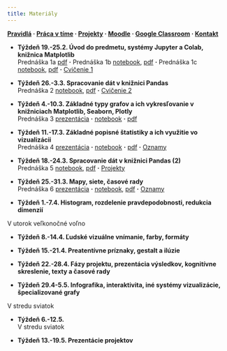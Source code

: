 ```yaml
---
title: Materiály
---
```


**[Pravidlá](./Rules.md) · [Práca v tíme](./Groups.md) · [Projekty](./Projects.md) · [Moodle](https://moodle.uniba.sk/course/view.php?id=3421) · [Google Classroom](https://classroom.google.com) · [Kontakt](./Contact.md)**

* **Týždeň 19.-25.2. Úvod do predmetu, systémy Jupyter a Colab, knižnica Matplotlib**<br>
Prednáška 1a [pdf](./pdf/L01a_visualization_history.pdf) **·** 
Prednáška 1b [notebook](https://colab.research.google.com/github/bbrejova/viz//blob/master/notebooks/L01b_Jupyter_Colab_Matplotlib.ipynb), [pdf](./pdf/L01b_Jupyter_Colab_Matplotlib.pdf) **·** Prednáška 1c [notebook](https://colab.research.google.com/github/bbrejova/viz//blob/master/notebooks/L01c_Libraries.ipynb), [pdf](./pdf/L01c_Libraries.pdf) **·**
[Cvičenie 1](./Tutorial1.md)

* **Týždeň 26.-3.3. Spracovanie dát v knižnici Pandas**<br>
Prednáška 2 [notebook](https://colab.research.google.com/github/bbrejova/viz//blob/master/notebooks/L02_Processing_Pandas.ipynb), [pdf](./pdf/L02_Processing_Pandas.pdf) **·** [Cvičenie 2](./Tutorial2.md) 


* **Týždeň 4.-10.3. Základné typy grafov a ich vykresľovanie v knižniciach Matplotlib, Seaborn, Plotly**<br>
Prednáška 3 [prezentácia](./pdf/L03a_Plot_types.pdf)  **·**  [notebook](https://colab.research.google.com/github/bbrejova/viz/blob/master/notebooks/L03b_Plot_types.ipynb) **·** [pdf](./pdf/L03b_Plot_types.pdf) 


* **Týždeň 11.-17.3. Základné popisné štatistiky a ich využitie vo vizualizácii**<br>
Prednáška 4 [prezentácia](./pdf/L04a_Summary_statistics.pdf)  **·** [notebook](https://colab.research.google.com/github/bbrejova/viz/blob/master/notebooks/L04_Summary_statistics.ipynb) **·** [pdf](./pdf/L04_Summary_statistics.pdf) **·**  [Oznamy](./L04-notes.md)

* **Týždeň 18.-24.3. Spracovanie dát v knižnici Pandas (2)**<br>
Prednáška 5 [notebook](https://colab.research.google.com/github/bbrejova/viz/blob/master/notebooks/L05_Pandas_2.ipynb), [pdf](./pdf/L05_Pandas_2.pdf) **·** [Projekty](./Projects.md)

* **Týždeň 25.-31.3. Mapy, siete, časové rady**<br>
Prednáška 6 [prezentácia](./pdf/L06a_Maps_etc.pdf)  **·** [notebook](https://colab.research.google.com/github/bbrejova/viz/blob/master/notebooks/L06_Maps_etc.ipynb), [pdf](./pdf/L06_Maps_etc.pdf) **·**  [Oznamy](./L06-notes.md)

* **Týždeň 1.-7.4. Histogram, rozdelenie pravdepodobnosti, redukcia dimenzií**<br>
<!-- Prednáška 7 [notebook](https://colab.research.google.com/github/bbrejova/viz/blob/master/notebooks/L07_More_statistics.ipynb), [pdf](./pdf/L07_More_statistics.pdf) **·** [Oznamy](./L07-notes.md)<br>-->
V utorok veľkonočné voľno

* **Týždeň 8.-14.4. Ľudské vizuálne vnímanie, farby, formáty**<br>
<!-- Prednáška 8 [pdf](./pdf/L08_Perception_colors.pdf) **·** [Oznamy](./L08-notes.md)-->


* **Týždeň 15.-21.4. Preatentívne príznaky, gestalt a ilúzie**<br>
<!-- Prednáška 9 [pdf](./pdf/L09_Preattentive_and_Gestalt.pdf) **·** [Oznamy](./L09-notes.md)-->

* **Týždeň 22.-28.4. Fázy projektu, prezentácia výsledkov, kognitívne skreslenie, texty a časové rady**<br>
<!-- Prednáška 10 [pdf](./pdf/L10_Presentation_and_text.pdf) **·** [Oznamy](./L10-notes.md)-->

* **Týždeň 29.4-5.5. Infografika, interaktivita, iné systémy vizualizácie, špecializované grafy**<br>
<!-- Prednáška 11 [notebook](https://colab.research.google.com/github/bbrejova/viz/blob/master/notebooks/L11_Miscelaneous.ipynb), [pdf](./pdf/L11_Miscelaneous.pdf) **·** [Oznamy](./L11-notes.md)<br>-->
V stredu sviatok

* **Týždeň 6.-12.5.**<br>
V stredu sviatok

* **Týždeň 13.-19.5. Prezentácie projektov**
